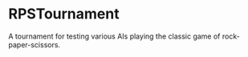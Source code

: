# RPSTournament

A tournament for testing various AIs playing the classic game of rock-paper-scissors.
